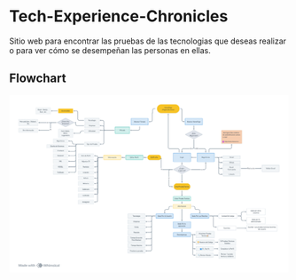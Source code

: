 # Tech-Experience-Chronicles
Sitio web para encontrar las pruebas de las tecnologias que deseas realizar o para ver cómo se desempeñan las personas en ellas.

## Flowchart

![](https://github.com/arceprogramando/Tech-Experience-Chronicles/blob/main/public/flowchart-1.png)